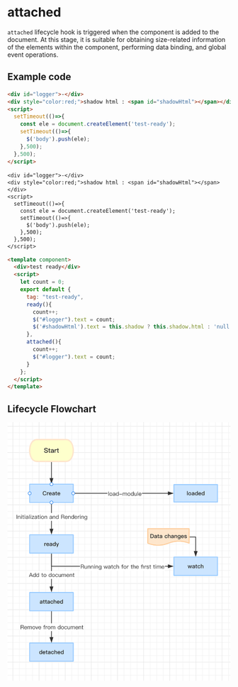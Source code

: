 # attached

`attached` lifecycle hook is triggered when the component is added to the document. At this stage, it is suitable for obtaining size-related information of the elements within the component, performing data binding, and global event operations.

## Example code

```html
<div id="logger">-</div>
<div style="color:red;">shadow html : <span id="shadowHtml"></span></div>
<script>
  setTimeout(()=>{
    const ele = document.createElement('test-ready');
    setTimeout(()=>{
      $('body').push(ele);
    },500);
  },500);
</script>
```

<comp-viewer comp-name="test-ready">

```
<div id="logger">-</div>
<div style="color:red;">shadow html : <span id="shadowHtml"></span></div>
<script>
  setTimeout(()=>{
    const ele = document.createElement('test-ready');
    setTimeout(()=>{
      $('body').push(ele);
    },500);
  },500);
</script>
```

```html
<template component>
  <div>test ready</div>
  <script>
    let count = 0;
    export default {
      tag: "test-ready",
      ready(){
        count++;
        $("#logger").text = count;
        $('#shadowHtml').text = this.shadow ? this.shadow.html : 'null';
      },
      attached(){
        count++;
        $("#logger").text = count;
      }
    };
  </script>
</template>
```

</comp-viewer>

## Lifecycle Flowchart

<img src="../../../publics/life-cycle.png" width="512" />
